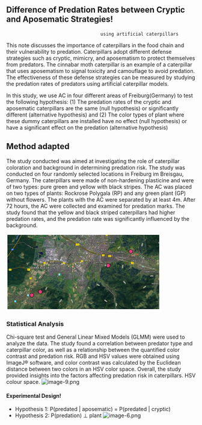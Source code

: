 ## Difference of Predation Rates between Cryptic and Aposematic Strategies!
                                       using artificial caterpillars


This note discusses the importance of caterpillars in the food chain and their vulnerability to predation. Caterpillars adopt different defense strategies such as cryptic, mimicry, and aposematism to protect themselves from predators. The cinnabar moth caterpillar is an example of a caterpillar that uses aposematism to signal toxicity and camouflage to avoid predation. The effectiveness of these defense strategies can be measured by studying the predation rates of predators using artificial caterpillar models. 

In this study, we use AC in four different areas of Freiburg(Germany) to test the following hypothesis: (1) The predation rates of the cryptic and aposematic caterpillars are the same (null hypothesis) or significantly different (alternative hypothesis) and (2) The color types of plant where these dummy caterpillars are installed have no effect (null hypothesis) or have a significant effect on the predation (alternative hypothesis)



## Method adapted
The study conducted was aimed at investigating the role of caterpillar coloration and background in determining predation risk. The study was conducted on four randomly selected locations in Freiburg im Breisgau, Germany. The caterpillars were made of non-hardening plasticine and were of two types: pure green and yellow with black stripes. The AC was placed on two types of plants: Rockrose Polygala (RP) and any green plant (GP) without flowers. The plants with the AC were separated by at least 4m. After 72 hours, the AC were collected and examined for predation marks. The study found that the yellow and black striped caterpillars had higher predation rates, and the predation rate was significantly influenced by the background. 

![Study_site](Freiburg_map.png)

### Statistical Analysis
Chi-square test and General Linear Mixed Models (GLMM) were used to analyze the data. The study found a correlation between predator type and caterpillar color, as well as a relationship between the quantified color contrast and predation risk. RGB and HSV values were obtained using ImageJ® software, and color contrast was calculated by the Euclidean distance between two colors in an HSV color space. Overall, the study provided insights into the factors affecting predation risk in caterpillars.
HSV colour space. ![image-9.png](attachment:image-9.png)

#### Experimental Design!
- Hypothesis 1:  P(predated | aposematic) = P(predated | cryptic)
- Hypothesis 2:  P(predation) ⊥ plant 
![image-6.png](attachment:image-6.png)
